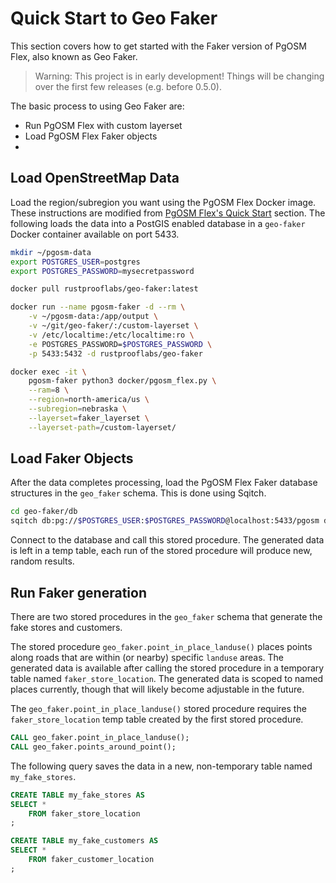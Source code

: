 # Quick Start to Geo Faker

This section covers how to get started with the Faker version of PgOSM Flex,
also known as Geo Faker.


> Warning: This project is in early development!  Things will be changing over the first few releases (e.g. before 0.5.0).

The basic process to using Geo Faker are:

* Run PgOSM Flex with custom layerset
* Load PgOSM Flex Faker objects
* 

## Load OpenStreetMap Data

Load the region/subregion you want using the PgOSM Flex Docker image.
These instructions are modified from
[PgOSM Flex's Quick Start](https://pgosm-flex.com/quick-start.html)
section. The following loads the data into a PostGIS enabled database in a `geo-faker`
Docker container available on port 5433.


```bash
mkdir ~/pgosm-data
export POSTGRES_USER=postgres
export POSTGRES_PASSWORD=mysecretpassword

docker pull rustprooflabs/geo-faker:latest

docker run --name pgosm-faker -d --rm \
    -v ~/pgosm-data:/app/output \
    -v ~/git/geo-faker/:/custom-layerset \
    -v /etc/localtime:/etc/localtime:ro \
    -e POSTGRES_PASSWORD=$POSTGRES_PASSWORD \
    -p 5433:5432 -d rustprooflabs/geo-faker

docker exec -it \
    pgosm-faker python3 docker/pgosm_flex.py \
    --ram=8 \
    --region=north-america/us \
    --subregion=nebraska \
    --layerset=faker_layerset \
    --layerset-path=/custom-layerset/
```


## Load Faker Objects

After the data completes processing, load the PgOSM Flex Faker database structures
in the `geo_faker` schema.
This is done using Sqitch.


```bash
cd geo-faker/db
sqitch db:pg://$POSTGRES_USER:$POSTGRES_PASSWORD@localhost:5433/pgosm deploy
```

Connect to the database and call this stored procedure.  The generated data
is left in a temp table, each run of the stored procedure will produce new,
random results.

## Run Faker generation

There are two stored procedures in the `geo_faker` schema that
generate the fake stores and customers.


The stored procedure `geo_faker.point_in_place_landuse()` places points
along roads that are within (or nearby) specific `landuse` areas.  The generated
data is available after calling the stored procedure in a temporary table
named `faker_store_location`.
The generated data is scoped to named places currently, though that will
likely become adjustable in the future.


The `geo_faker.point_in_place_landuse()` stored procedure requires
the `faker_store_location` temp table created by the first stored procedure.



```sql
CALL geo_faker.point_in_place_landuse();
CALL geo_faker.points_around_point();
```

The following query saves the data in a new, non-temporary table named
`my_fake_stores`.






```sql
CREATE TABLE my_fake_stores AS
SELECT *
    FROM faker_store_location
;

CREATE TABLE my_fake_customers AS
SELECT *
    FROM faker_customer_location
;
```



